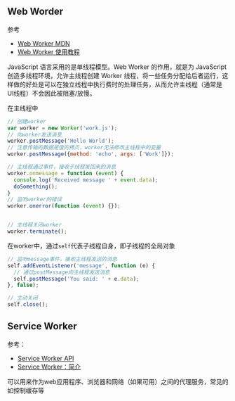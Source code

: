 
## Web Worder
参考
* [Web Worker MDN](https://developer.mozilla.org/zh-CN/docs/Web/API/Web_Workers_API)
* [Web Worker 使用教程](http://www.ruanyifeng.com/blog/2018/07/web-worker.html)

JavaScript 语言采用的是单线程模型。Web Worker 的作用，就是为 JavaScript 创造多线程环境，允许主线程创建 Worker 线程，将一些任务分配给后者运行，这样做的好处是可以在独立线程中执行费时的处理任务，从而允许主线程（通常是UI线程）不会因此被阻塞/放慢。

在主线程中
```js
// 创建worker
var worker = new Worker('work.js');
// 向worker发送消息
worker.postMessage('Hello World');
// 注意传输的数据是值的拷贝，worker无法修改主线程中的变量
worker.postMessage({method: 'echo', args: ['Work']});

// 主线程通过事件，接收子线程发回来的消息
worker.onmessage = function (event) {
  console.log('Received message ' + event.data);
  doSomething();
}
// 监听worker的错误
worker.onerror(function (event) {});


// 主线程关闭worker
worker.terminate();
```

在worker中，通过`self`代表子线程自身，即子线程的全局对象
```js
// 监听message事件，接收主线程发送的消息
self.addEventListener('message', function (e) {
  // 通过postMessage向主线程发送消息
  self.postMessage('You said: ' + e.data);
}, false);

// 主动关闭
self.close();
```

## Service Worker

参考：
* [Service Worker API](https://developer.mozilla.org/zh-CN/docs/Web/API/Service_Worker_API)
* [Service Worker：简介](https://developers.google.com/web/fundamentals/primers/service-workers/)

可以用来作为web应用程序、浏览器和网络（如果可用）之间的代理服务，常见的如控制缓存等

